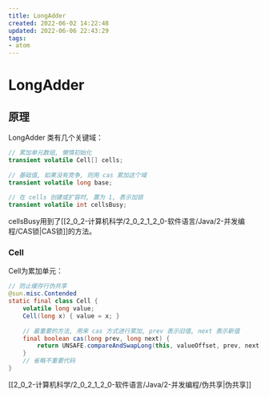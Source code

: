 ```yaml
---
title: LongAdder
created: 2022-06-02 14:22:48
updated: 2022-06-06 22:43:29
tags: 
- atom
---
```

# LongAdder

## 原理

LongAdder 类有几个关键域：
```java
// 累加单元数组, 懒惰初始化
transient volatile Cell[] cells;
 
// 基础值, 如果没有竞争, 则用 cas 累加这个域
transient volatile long base;
 
// 在 cells 创建或扩容时, 置为 1, 表示加锁
transient volatile int cellsBusy;
```

cellsBusy用到了[[2_0_2-计算机科学/2_0_2_1_2_0-软件语言/Java/2-并发编程/CAS锁|CAS锁]]的方法。

### Cell

Cell为累加单元：

```java
// 防止缓存行伪共享
@sun.misc.Contended 
static final class Cell {
    volatile long value;
    Cell(long x) { value = x; }
    
    // 最重要的方法, 用来 cas 方式进行累加, prev 表示旧值, next 表示新值
    final boolean cas(long prev, long next) {
        return UNSAFE.compareAndSwapLong(this, valueOffset, prev, next);
    }
    // 省略不重要代码
}
```

[[2_0_2-计算机科学/2_0_2_1_2_0-软件语言/Java/2-并发编程/伪共享|伪共享]]